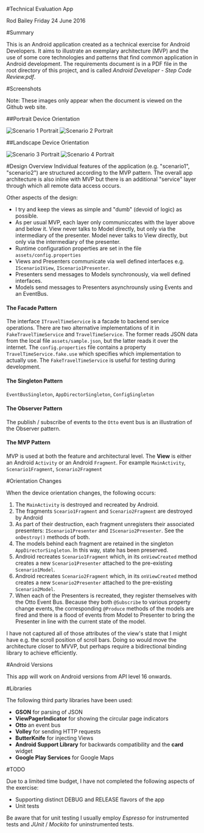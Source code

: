 #Technical Evaluation App

Rod Bailey
Friday 24 June 2016

#Summary

This is an Android application created as a technical exercise for Android Developers. It aims to illustrate an exemplary architecture (MVP) and the use of some core technologies and patterns that find common application in Android development. The requirements document is in a PDF file in the root directory of this project, and is called *Android Developer - Step Code Review.pdf*.

#Screenshots

Note: These images only appear when the document is viewed on the Github web site.

##Portrait Device Orientation

![Scenario 1 Portrait](/doc/scenario_1_portrait.png) ![Scenario 2 Portrait](/doc/scenario_2_portrait.png)

##Landscape Device Orientation

![Scenario 3 Portrait](/doc/scenario_1_landscape.png) ![Scenario 4 Portrait](/doc/scenario_2_landscape.png)

#Design Overview
Individual features of the application (e.g. "scenario1", "scenario2") are structured according to the MVP pattern. The overall app architecture is also inline with MVP but there is an additional "service" layer through which all remote data access occurs.

Other aspects of the design:

- I try and keep the views as simple and "dumb" (devoid of logic) as possible.
- As per usual MVP, each layer only communiccates with the layer above and below it. View never talks to Model directly, but only via the intermediary of the presenter. Model never talks to View directly, but only via the intermediary of the presenter.
- Runtime configuration properties are set in the file `assets/config.properties`
- Views and Presenters communicate via well defined interfaces e.g. `IScenario1View`, `IScenario1Presenter`.
- Presenters send messages to Models synchronously, via well defined interfaces. 
- Models send messages to Presenters asynchrounsly using Events and an EventBus.

#### The Facade Pattern

The interface `ITravelTimeService` is a facade to backend service operations. There are two alternative implementations of it in `FakeTravelTimeService` and `TravelTimeService`. The former reads JSON data from the local file `assets/sample.json`, but the latter reads it over the internet. The `config.properties` file contains a property `TravelTimeService.fake.use` which specifies which implementation to actually use. The `FakeTravelTimeService` is useful for testing during development.

#### The Singleton Pattern

`EventBusSingleton`, `AppDirectorSingleton`, `ConfigSingleton`

#### The Observer Pattern

The publish / subscribe of events to the `Otto` event bus is an illustration of the Observer pattern.

#### The MVP Pattern

MVP is used at both the feature and architectural level. The **View** is either an Android `Activity` or an Android `Fragment`. For example `MainActivity`, `Scenario1Fragment`, `Scenario2Fragment`

#Orientation Changes

When the device orientation changes, the following occurs:
1. The `MainActivity` is destroyed and recreated by Android.
2. The fragments `Sceario1Fragment` and `Scenario2Fragment` are destroyed by Android
3. As part of their destruction, each fragment unregisters their associated presenters: `IScenario1Presenter` and `IScenario2Presenter`. See the `onDestroy()` methods of both.
4. The models behind each fragment are retained in the singleton `AppDirectorSingleton`. In this way, state has been preserved.
5. Android recreates `Scenario1Fragment` which, in its `onViewCreated` method creates a new `Scenario1Presenter` attached to the pre-existing `Scenario1Model`.
6. Android recreates `Scenario2Fragment` which, in its `onViewCreated` method creates a new `Scenario2Presenter` attached to the pre-existing `Scenario2Model`.
7. When each of the Presenters is recreated, they register themselves with the Otto Event Bus. Because they both `@Subscribe` to various property change events, the corresponding `@Produce` methods of the models are fired and there is a flood of events from Model to Presenter to bring the Presenter in line with the current state of the model.

I have not captured all of those attributes of the view's state that I might have e.g. the scroll position of scroll bars. Doing so would move the architecture closer to MVVP, but perhaps require a bidirectional binding library to achieve efficiently.

#Android Versions

This app will work on Android versions from API level 16 onwards.

#Libraries

The following third party libraries have been used:

- **GSON** for parsing of JSON
- **ViewPagerIndicator** for showing the circular page indicators
- **Otto** an event bus
- **Volley** for sending HTTP requests
- **ButterKnife** for injecting Views
- **Android Support Library** for backwards compatibility and the **card** widget
- **Google Play Services** for Google Maps

#TODO

Due to a limited time budget, I have not completed the following aspects of the exercise:

- Supporting distinct DEBUG and RELEASE flavors of the app
- Unit tests

Be aware that for unit testing I usually employ *Espresso* for instrumented tests and *JUnit* / *Mockito* for uninstrumented tests.